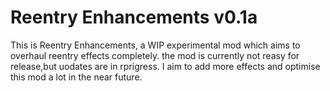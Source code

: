 # Reentry Enhancements v0.1a

This is Reentry Enhancements, a WIP experimental mod which aims to overhaul reentry effects completely. the mod is currently not reasy for release,but uodates are in rprigress. I aim to add more effects and optimise this mod a lot in the near future.
